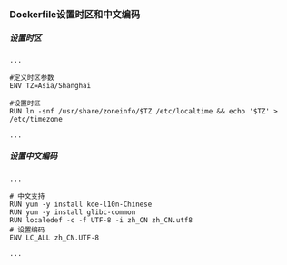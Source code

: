 ### Dockerfile设置时区和中文编码



##### 设置时区

```
...

#定义时区参数
ENV TZ=Asia/Shanghai

#设置时区
RUN ln -snf /usr/share/zoneinfo/$TZ /etc/localtime && echo '$TZ' > /etc/timezone

...
```

##### 设置中文编码

```
...

# 中文支持
RUN yum -y install kde-l10n-Chinese
RUN yum -y install glibc-common
RUN localedef -c -f UTF-8 -i zh_CN zh_CN.utf8
# 设置编码
ENV LC_ALL zh_CN.UTF-8

...
```



